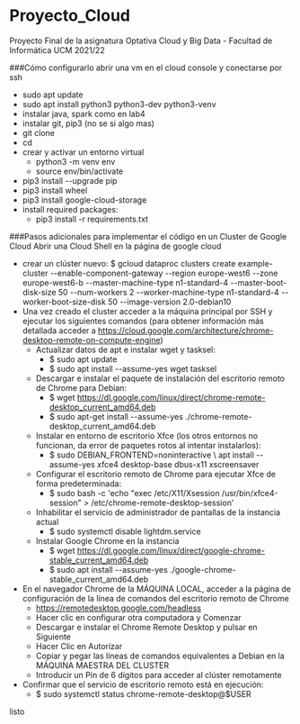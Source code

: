 # Proyecto_Cloud
Proyecto Final de la asignatura Optativa Cloud y Big Data - Facultad de Informática UCM 2021/22 

###Cómo configurarlo
abrir una vm en el cloud console y conectarse por ssh
- sudo apt update
- sudo apt install python3 python3-dev python3-venv
- instalar java, spark como en lab4
- instalar git, pip3 (no se si algo mas)
- git clone <url repo>
- cd <your-project>
- crear y activar un entorno virtual
    - python3 -m venv env
    - source env/bin/activate
- pip3 install --upgrade pip
- pip3 install wheel
- pip3 install google-cloud-storage
- install required packages:
    - pip3 install -r requirements.txt

###Pasos adicionales para implementar el código en un Cluster de Google Cloud
Abrir una Cloud Shell en la página de google cloud
- crear un clúster nuevo: $ gcloud dataproc clusters create example-cluster --enable-component-gateway --region europe-west6 --zone europe-west6-b --master-machine-type n1-standard-4 --master-boot-disk-size 50 --num-workers 2 --worker-machine-type n1-standard-4 --worker-boot-size-disk 50 --image-version 2.0-debian10
- Una vez creado el cluster acceder a la máquina principal por SSH y ejecutar los siguientes comandos (para obtener información más detallada acceder a https://cloud.google.com/architecture/chrome-desktop-remote-on-compute-engine)
    - Actualizar datos de apt e instalar wget y tasksel:
        - $ sudo apt update
        - $ sudo apt install --assume-yes wget tasksel
    - Descargar e instalar el paquete de instalación del escritorio remoto de Chrome para Debian:
        - $ wget https://dl.google.com/linux/direct/chrome-remote-desktop_current_amd64.deb
        - $ sudo apt-get install --assume-yes ./chrome-remote-desktop_current_amd64.deb
    - Instalar en entorno de escritorio Xfce (los otros entornos no funcionan, da error de paquetes rotos al intentar instalarlos):
        - $ sudo DEBIAN_FRONTEND=noninteractive \ apt install --assume-yes xfce4 desktop-base dbus-x11 xscreensaver
    - Configurar el escritorio remoto de Chrome para ejecutar Xfce de forma predeterminada:
        - $ sudo bash -c 'echo "exec /etc/X11/Xsession /usr/bin/xfce4-session" > /etc/chrome-remote-desktop-session'
    - Inhabilitar el servicio de administrador de pantallas de la instancia actual
        - $ sudo systemctl disable lightdm.service
    - Instalar Google Chrome en la instancia   
        - $ wget https://dl.google.com/linux/direct/google-chrome-stable_current_amd64.deb
        - $ sudo apt install --assume-yes ./google-chrome-stable_current_amd64.deb
- En el navegador Chrome de la MÁQUINA LOCAL, acceder a la página de configuración de la línea de comandos del escritorio remoto de Chrome
    - https://remotedesktop.google.com/headless
    - Hacer clic en configurar otra computadora y Comenzar
    - Descargar e instalar el Chrome Remote Desktop y pulsar en Siguiente
    - Hacer Clic en Autorizar
    - Copiar y pegar las líneas de comandos equivalentes a Debian en la MÁQUINA MAESTRA DEL CLUSTER
    - Introducir un Pin de 6 dígitos para acceder al clúster remotamente
- Confirmar que el servicio de escritorio remoto está en ejecución:
    - $ sudo systemctl status chrome-remote-desktop@$USER

listo